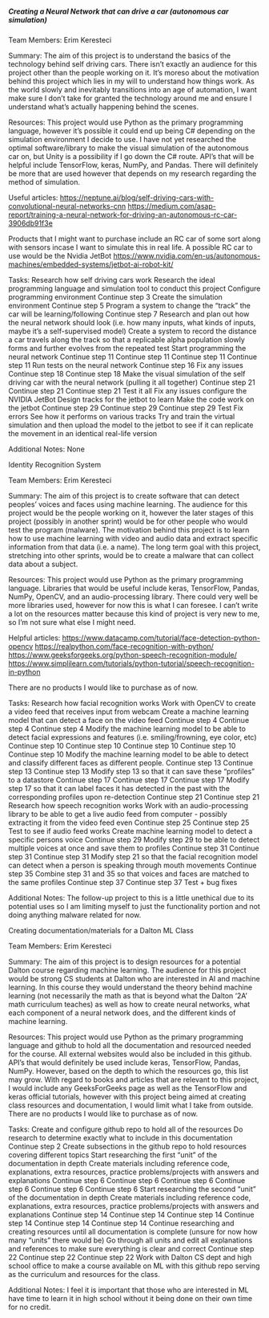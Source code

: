 <h5>Creating a Neural Network that can drive a car (autonomous car simulation)</h5>

Team Members:
Erim Keresteci

Summary:
The aim of this project is to understand the basics of the technology behind self driving cars. 
There isn’t exactly an audience for this project other than the people working on it. It’s moreso about the motivation behind this project which lies in my will to understand how things work. As the world slowly and inevitably transitions into an age of automation, I want make sure I don’t take for granted the technology around me and ensure I understand what’s actually happening behind the scenes. 

Resources:
This project would use Python as the primary programming language, however it’s possible it could end up being C# depending on the simulation environment I decide to use. I have not yet researched the optimal software/library to make the visual simulation of the autonomous car on, but Unity is a possibility if I go down the C# route. API’s that will be helpful include TensorFlow, keras, NumPy, and Pandas. There will definitely be more that are used however that depends on my research regarding the method of simulation. 

Useful articles:
https://neptune.ai/blog/self-driving-cars-with-convolutional-neural-networks-cnn
https://medium.com/asap-report/training-a-neural-network-for-driving-an-autonomous-rc-car-3906db91f3e

Products that I might want to purchase include an RC car of some sort along with sensors incase I want to simulate this in real life. A possible RC car to use would be the Nvidia JetBot https://www.nvidia.com/en-us/autonomous-machines/embedded-systems/jetbot-ai-robot-kit/

Tasks:
Research how self driving cars work
Research the ideal programming language and simulation tool to conduct this project
Configure programming environment
Continue step 3
Create the simulation environment
Continue step 5
Program a system to change the “track” the car will be learning/following
Continue step 7
Research and plan out how the neural network should look (i.e. how many inputs, what kinds of inputs, maybe it’s a self-supervised model)
Create a system to record the distance a car travels along the track so that a replicable alpha population slowly forms and further evolves from the repeated test
Start programming the neural network
Continue step 11
Continue step 11
Continue step 11
Continue step 11
Run tests on the neural network
Continue step 16
Fix any issues 
Continue step 18
Continue step 18
Make the visual simulation of the self driving car with the neural network (pulling it all together)
Continue step 21
Continue step 21
Continue step 21
Test it all
Fix any issues
configure the NVIDIA JetBot 
Design tracks for the jetbot to learn 
Make the code work on the jetbot
Continue step 29
Continue step 29
Continue step 29
Test 
Fix errors
See how it performs on various tracks 
Try and train the virtual simulation and then upload the model to the jetbot to see if it can replicate the movement in an identical real-life version

Additional Notes:
None



Identity Recognition System

Team Members:
Erim Keresteci

Summary:
The aim of this project is to create software that can detect peoples’ voices and faces using machine learning. 
The audience for this project would be the people working on it, however the later stages of this project (possibly in another sprint) would be for other people who would test the program (malware). The motivation behind this project is to learn how to use machine learning with video and audio data and extract specific information from that data (i.e. a name). The long term goal with this project, stretching into other sprints, would be to create a malware that can collect data about a subject. 

Resources:
This project would use Python as the primary programming language. Libraries that would be useful include keras, TensorFlow, Pandas, NumPy, OpenCV, and an audio-processing library. There could very well be more libraries used, however for now this is what I can foresee. I can’t write a lot on the resources matter because this kind of project is very new to me, so I’m not sure what else I might need.  

Helpful articles:
https://www.datacamp.com/tutorial/face-detection-python-opencv
https://realpython.com/face-recognition-with-python/
https://www.geeksforgeeks.org/python-speech-recognition-module/
https://www.simplilearn.com/tutorials/python-tutorial/speech-recognition-in-python

There are no products I would like to purchase as of now. 

Tasks:
Research how facial recognition works
Work with OpenCV to create a video feed that receives input from webcam
Create a machine learning model that can detect a face on the video feed
Continue step 4
Continue step 4
Continue step 4
Modify the machine learning model to be able to detect facial expressions and features (i.e. smiling/frowning, eye color, etc)
Continue step 10
Continue step 10
Continue step 10
Continue step 10
Continue step 10
Modify the machine learning model to be able to detect and classify different faces as different people.
Continue step 13
Continue step 13
Continue step 13
Modify step 13 so that it can save these “profiles” to a datastore 
Continue step 17
Continue step 17
Continue step 17
Modify step 17 so that it can label faces it has detected in the past with the corresponding profiles upon re-detection
Continue step 21
Continue step 21
Research how speech recognition works
Work with an audio-processing library to be able to get a live audio feed from computer - possibly extracting it from the video feed even
Continue step 25
Continue step 25
Test to see if audio feed works
Create machine learning model to detect a specific persons voice
Continue step 29
Modify step 29 to be able to detect multiple voices at once and save them to profiles
Continue step 31
Continue step 31
Continue step 31
Modify step 21 so that the facial recognition model can detect when a person is speaking through mouth movements
Continue step 35
Combine step 31 and 35 so that voices and faces are matched to the same profiles
Continue step 37
Continue step 37
Test + bug fixes 

Additional Notes:
The follow-up project to this is a little unethical due to its potential uses so I am limiting myself to just the functionality portion and not doing anything malware related for now. 



Creating documentation/materials for a Dalton ML Class

Team Members:
Erim Keresteci

Summary:
The aim of this project is to design resources for a potential Dalton course regarding machine learning. 
The audience for this project would be strong CS students at Dalton who are interested in AI and machine learning. In this course they would understand the theory behind machine learning (not necessarily the math as that is beyond what the Dalton ‘2A’ math curriculum teaches) as well as how to create neural networks, what each component of a neural network does, and the different kinds of machine learning. 

Resources:
This project would use Python as the primary programming language and github to hold all the documentation and resourced needed for the course. All external websites would also be included in this github. API’s that would definitely be used include keras, TensorFlow, Pandas, NumPy. However, based on the depth to which the resources go, this list may grow. With regard to books and articles that are relevant to this project, I would include any GeeksForGeeks page as well as the TensorFlow and keras official tutorials, however with this project being aimed at creating class resources and documentation, I would limit what I take from outside. There are no products I would like to purchase as of now. 

Tasks:
Create and configure github repo to hold all of the resources
Do research to determine exactly what to include in this documentation
Continue step 2
Create subsections in the github repo to hold resources covering different topics
Start researching the first “unit” of the documentation in depth
Create materials including reference code, explanations, extra resources, practice problems/projects with answers and explanations
Continue step 6
Continue step 6
Continue step 6
Continue step 6
Continue step 6
Continue step 6
Start researching the second “unit” of the documentation in depth
Create materials including reference code, explanations, extra resources, practice problems/projects with answers and explanations
Continue step 14
Continue step 14
Continue step 14
Continue step 14
Continue step 14
Continue step 14
Continue researching and creating resources until all documentation is complete (unsure for now how many “units” there would be)
Go through all units and edit all explanations and references to make sure everything is clear and correct
Continue step 22
Continue step 22
Continue step 22
Work with Dalton CS dept and high school office to make a course available on ML with this github repo serving as the curriculum and resources for the class.

Additional Notes:
I feel it is important that those who are interested in ML have time to learn it in high school without it being done on their own time for no credit. 


